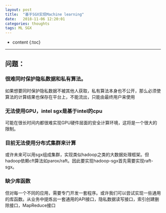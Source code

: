 ```yaml
---
layout: post
title:  "基于SGX实现Machine learning"
date:   2018-11-06 12:20:01
categories: thoughts
tags: ML SGX
---
```


* content
{:toc}

---
## 问题：

### 很难同时保护隐私数据和私有算法。

如果想要同时保护隐私数据不被其他人获取，私有算法本身也不公开，那么必须使算法的计算结果也保存在平台上，不能流出，只能由最终用户来使用

### 无法使用GPU，intel sgx是基于intel的cpu

可能在很长时间内都很难实现GPU硬件层面的安全计算环境，这将是一个很大的限制。

### 目前无法使用分布式集群来计算

或许未来可以用sgx组成集群，实现类似hadoop之类的大数据处理框架。但hadoop依赖cft算法如parox/raft。因此要实现hadoop-sgx首先需要实现raft-sgx。

### 缺少库函数

但对每一个不同的应用，需要专门开发一套程序。或许我们可以尝试实现一些通用的库函数。从业务中提炼出一套通用的API接口，隐私数据读写接口，索引创建删除接口，MapReduce接口
